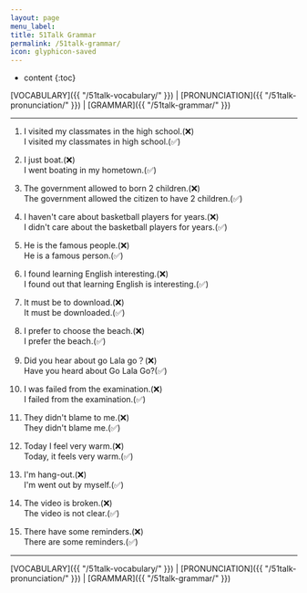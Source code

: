 ```yaml
---
layout: page
menu_label:
title: 51Talk Grammar
permalink: /51talk-grammar/
icon: glyphicon-saved
---
```



* content
{:toc}

[VOCABULARY]({{ "/51talk-vocabulary/" }}) \|
[PRONUNCIATION]({{ "/51talk-pronunciation/" }}) \|
[GRAMMAR]({{ "/51talk-grammar/" }})

---

1. I visited my classmates in the high school.(❌)  
I visited my classmates in high school.(✅)

2. I just boat.(❌)  
I went boating in my hometown.(✅)

3. The government allowed to born 2 children.(❌)  
The government allowed the citizen to have 2 children.(✅)

4. I haven't care about basketball players for years.(❌)   
I didn't care about the basketball players for years.(✅)

5. He is the famous people.(❌)    
He is a famous person.(✅)

6. I found learning English interesting.(❌)  
I found out that learning English is interesting.(✅)

7. It must be to download.(❌)  
It must be downloaded.(✅)

8. I prefer to choose the beach.(❌)  
I prefer the beach.(✅)

9. Did you hear about go Lala go？(❌)  
Have you heard about Go Lala Go?(✅)

10.  I was failed from the examination.(❌)  
I failed from the examination.(✅)

11. They didn't blame to me.(❌)  
They didn't blame me.(✅)

12. Today I feel very warm.(❌)  
Today, it feels very warm.(✅)

13. I'm hang-out.(❌)  
I'm went out by myself.(✅)

14. The video is broken.(❌)  
The video is not clear.(✅)

15. There have some reminders.(❌)  
There are some reminders.(✅)





---

[VOCABULARY]({{ "/51talk-vocabulary/" }}) \|
[PRONUNCIATION]({{ "/51talk-pronunciation/" }}) \|
[GRAMMAR]({{ "/51talk-grammar/" }})
